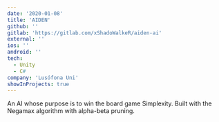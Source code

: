 ```yaml
---
date: '2020-01-08'
title: 'AIDEN'
github: ''
gitlab: 'https://gitlab.com/xShadoWalkeR/aiden-ai'
external: ''
ios: ''
android: ''
tech:
  - Unity
  - C#
company: 'Lusófona Uni'
showInProjects: true
---
```


An AI whose purpose is to win the board game Simplexity. Built with the Negamax algorithm with alpha-beta pruning.
